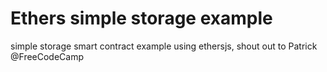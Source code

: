 # Ethers simple storage example

simple storage smart contract example using ethersjs,
shout out to Patrick @FreeCodeCamp